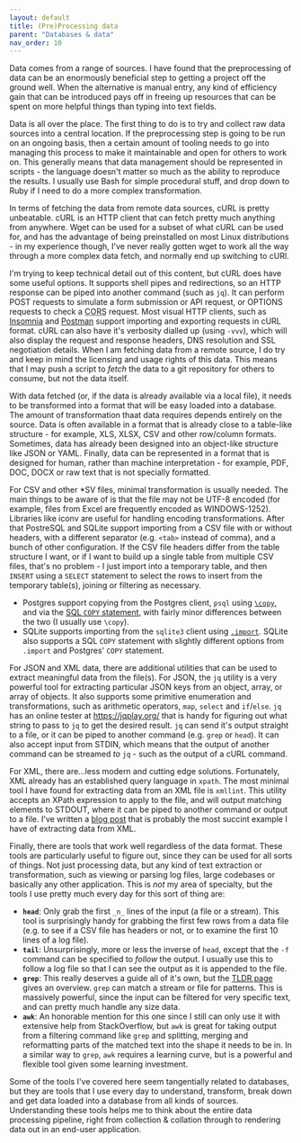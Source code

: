 ```yaml
---
layout: default
title: (Pre)Processing data
parent: "Databases & data"
nav_order: 10
---
```


Data comes from a range of sources. I have found that the preprocessing of data
can be an enormously beneficial step to getting a project off the ground well.
When the alternative is manual entry, any kind of efficiency gain that can be
introduced pays off in freeing up resources that can be spent on more helpful
things than typing into text fields. 

Data is all over the place. The first thing to do is to try and collect raw data
sources into a central location. If the preprocessing step is going to be run on
an ongoing basis, then a certain amount of tooling needs to go into managing
this process to make it maintainable and open for others to work on. This
generally means that data management should be represented in scripts - the
language doesn't matter so much as the ability to reproduce the results. I
usually use Bash for simple procedural stuff, and drop down to Ruby if I need to
do a more complex transformation. 

In terms of fetching the data from remote data sources, cURL is pretty
unbeatable. cURL is an HTTP client that can fetch pretty much anything from
anywhere. Wget can be used for a subset of what cURL can be used for, and has
the advantage of being preinstalled on most Linux distributions - in my
experience though, I've never really gotten wget to work all the way through a
more complex data fetch, and normally end up switching to cURl.

I'm trying to keep technical detail out of this content, but cURL does have some
useful options. It supports shell pipes and redirections, so an HTTP response
can be piped into another command (such as `jq`). It can perform POST requests
to simulate a form submission or API request, or OPTIONS requests to check a
<abbr title="Cross-Origin Resource Sharing">CORS</abbr> request. Most visual
HTTP clients, such as [Insomnia](https://insomnia.rest/) and
[Postman](https://www.postman.com/) support importing and exporting requests in
cURL format. cURL can also have it's verbosity dialled up (using `-vvv`), which
will also display the request and response headers, DNS resolution and SSL
negotiation details. When I am fetching data from a remote source, I do try and
keep in mind the licensing and usage rights of this data. This means that I may
push a script to _fetch_ the data to a git repository for others to consume, but
not the data itself.

With data fetched (or, if the data is already available via a local file), it
needs to be transformed into a format that will be easy loaded into a database.
The amount of transformation thaat data requires depends entirely on the source.
Data is often available in a format that is already close to a table-like
structure - for example, XLS, XLSX, CSV and other row/column formats. Sometimes,
data has already been designed into an object-like structure like JSON or YAML.
Finally, data can be represented in a format that is designed for human, rather
than machine interpretation - for example, PDF, DOC, DOCX or raw text that is
not specially formatted. 

For CSV and other *SV files, minimal transformation is usually needed. The main
things to be aware of is that the file may not be UTF-8 encoded (for example,
files from Excel are frequently encoded as WINDOWS-1252). Libraries like iconv
are useful for handling encoding transformations. After that PostreSQL and
SQLite support importing from a CSV file with or without headers, with a
different separator (e.g. `<tab>` instead of comma), and a bunch of other
configuration. If the CSV file headers differ from the table structure I want,
or if I want to build up a single table from multiple CSV files, that's no
problem - I just import into a temporary table, and then `INSERT` using a
`SELECT` statement to select the rows to insert from the temporary table(s),
joining or filtering as necessary.

  * Postgres support copying from the Postgres client, `psql` using
    [`\copy`](https://www.postgresql.org/docs/12/app-psql.html#APP-PSQL-META-COMMANDS-COPY),
    and via the [SQL `COPY`
    statement](https://www.postgresql.org/docs/12/sql-copy.html), with fairly
    minor differences between the two (I usually use `\copy`).
  * SQLite supports importing from the `sqlite3` client using
    [`.import`](https://www.sqlite.org/cli.html#csv_import). SQLite also
    supports a SQL `COPY` statement with slightly different options from
    `.import` and Postgres' `COPY` statement.

For JSON and XML data, there are additional utilities that can be used to
extract meaningful data from the file(s). For JSON, the `jq` utility is a very
powerful tool for extracting particular JSON keys from an object, array, or
array of objects. It also supports some primitive enumeration and
transformations, such as arithmetic operators, `map`, `select` and `if`/`else`.
`jq` has an online tester at https://jqplay.org/ that is handy for figuring out
what string to pass to `jq` to get the desired result. `jq` can send it's output
straight to a file, or it can be piped to another command (e.g. `grep` or
`head`). It can also accept input from STDIN, which means that the output of
another command can be streamed _to_ `jq` - such as the output of a cURL
command.

For XML, there are...less modern and cutting edge solutions. Fortunately, XML
already has an established query language in `xpath`. The most minimal tool I
have found for extracting data from an XML file is `xmllint`. This utility
accepts an XPath expression to apply to the file, and will output matching
elements to STDOUT, where it can be piped to another command or output to a
file. I've written a [blog
post](https://www.joshmcarthur.com/til/2018/06/19/extracting-xml-data-with-curl-and-xmllint.html)
that is probably the most succint example I have of extracting data from XML.

Finally, there are tools that work well regardless of the data format. These
tools are particularly useful to figure out, since they can be used for all
sorts of things. Not just processing data, but any kind of text extraction or
transformation, such as viewing or parsing log files, large codebases or
basically any other application. This is _not_ my area of specialty, but the
tools I use pretty much every day for this sort of thing are:

* **`head`**: Only grab the first `_n_` lines of the input (a file or a stream).
  This tool is surprisingly handy for grabbing the first few rows from a data
  file (e.g. to see if a CSV file has headers or not, or to examine the first 10
  lines of a log file).
* **`tail`**: Unsurprisingly, more or less the inverse of `head`, except that
  the `-f` command can be specified to _follow_ the output. I usually use this
  to follow a log file so that I can see the output as it is appended to the
  file.
* **`grep`**: This really deserves a guide all of it's own, but the [TLDR
  page](https://tldr.ostera.io/grep) gives an overview. `grep` can match a
  stream or file for patterns. This is massively powerful, since the input can
  be filtered for very specific text, and can pretty much handle any size data. 
* **`awk`**: An honorable mention for this one since I still can only use it
  with extensive help from StackOverflow, but `awk` is great for taking output
  from a filtering command like `grep` and splitting, merging and reformatting
  parts of the matched text into the shape it needs to be in. In a similar way
  to `grep`, `awk` requires a learning curve, but is a powerful and flexible
  tool given some learning investment.

Some of the tools I've covered here seem tangentially related to databases, but
they are tools that I use every day to understand, transform, break down and get
data loaded into a database from all kinds of sources. Understanding these tools
helps me to think about the entire data processing pipeline, right from
collection & collation through to rendering data out in an end-user application.